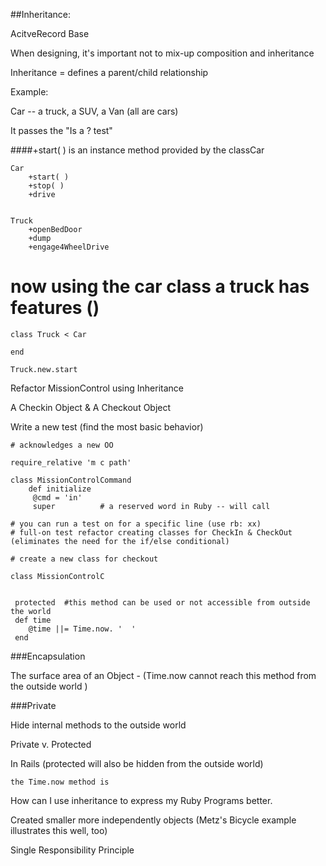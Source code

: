 ##Inheritance: 

AcitveRecord Base

When designing, it's important not to mix-up composition and inheritance 

Inheritance = defines a parent/child relationship

Example:

Car  -- a truck, a SUV, a Van (all are cars)

It passes the "Is a ? test"

####+start( ) is an instance method provided by the classCar

    Car
        +start( )
        +stop( )
        +drive


    Truck
        +openBedDoor
        +dump
        +engage4WheelDrive
        
   # now using the car class a truck has features ()
   
    class Truck < Car
    
    end
    
    Truck.new.start
    
Refactor MissionControl using Inheritance

A Checkin Object & A Checkout Object

Write a new test (find the most basic behavior)

    # acknowledges a new OO 
    
    require_relative 'm c path'

    class MissionControlCommand 
        def initialize 
         @cmd = 'in'
         super          # a reserved word in Ruby -- will call 
         
    # you can run a test on for a specific line (use rb: xx)
    # full-on test refactor creating classes for CheckIn & CheckOut  (eliminates the need for the if/else conditional)
    
    # create a new class for checkout
    
    class MissionControlC
        
        
     protected  #this method can be used or not accessible from outside the world
     def time 
        @time ||= Time.now. '  ' 
     end    


###Encapsulation 

The surface area of an Object  -  (Time.now  cannot reach this method from the outside world )

###Private

Hide internal methods to the outside world 

Private v. Protected 

In Rails (protected will also be hidden from the outside world) 
    
    the Time.now method is 
    
How can I use inheritance to express my Ruby Programs better. 

Created smaller more independently objects (Metz's Bicycle example illustrates this well, too)

Single Responsibility Principle

